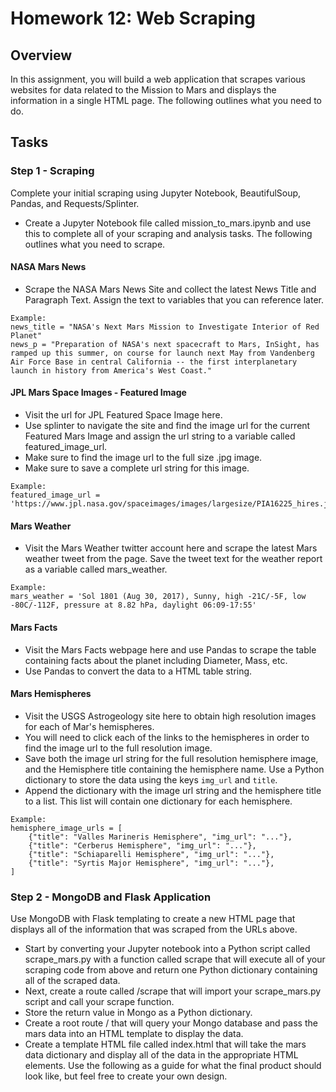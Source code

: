 # Homework 12: Web Scraping

## Overview

In this assignment, you will build a web application that scrapes various websites for data related to the Mission to Mars and displays the information in a single HTML page. The following outlines what you need to do.

## Tasks

### Step 1 - Scraping

Complete your initial scraping using Jupyter Notebook, BeautifulSoup, Pandas, and Requests/Splinter.

- Create a Jupyter Notebook file called mission_to_mars.ipynb and use this to complete all of your scraping and analysis tasks. The following outlines what you need to scrape.


#### NASA Mars News

- Scrape the NASA Mars News Site and collect the latest News Title and Paragraph Text. Assign the text to variables that you can reference later.

```
Example:
news_title = "NASA's Next Mars Mission to Investigate Interior of Red Planet"
news_p = "Preparation of NASA's next spacecraft to Mars, InSight, has ramped up this summer, on course for launch next May from Vandenberg Air Force Base in central California -- the first interplanetary launch in history from America's West Coast."
```

#### JPL Mars Space Images - Featured Image

- Visit the url for JPL Featured Space Image here.
- Use splinter to navigate the site and find the image url for the current Featured Mars Image and assign the url string to a variable called featured_image_url.
- Make sure to find the image url to the full size .jpg image.
- Make sure to save a complete url string for this image.

```
Example:
featured_image_url = 'https://www.jpl.nasa.gov/spaceimages/images/largesize/PIA16225_hires.jpg'
```

#### Mars Weather

- Visit the Mars Weather twitter account here and scrape the latest Mars weather tweet from the page. Save the tweet text for the weather report as a variable called mars_weather.
```
Example:
mars_weather = 'Sol 1801 (Aug 30, 2017), Sunny, high -21C/-5F, low -80C/-112F, pressure at 8.82 hPa, daylight 06:09-17:55'
```

#### Mars Facts

- Visit the Mars Facts webpage here and use Pandas to scrape the table containing facts about the planet including Diameter, Mass, etc.
- Use Pandas to convert the data to a HTML table string.

#### Mars Hemispheres

- Visit the USGS Astrogeology site here to obtain high resolution images for each of Mar's hemispheres.
- You will need to click each of the links to the hemispheres in order to find the image url to the full resolution image.
- Save both the image url string for the full resolution hemisphere image, and the Hemisphere title containing the hemisphere name. Use a Python dictionary to store the data using the keys ```img_url``` and ```title```.
- Append the dictionary with the image url string and the hemisphere title to a list. This list will contain one dictionary for each hemisphere.
```
Example:
hemisphere_image_urls = [
    {"title": "Valles Marineris Hemisphere", "img_url": "..."},
    {"title": "Cerberus Hemisphere", "img_url": "..."},
    {"title": "Schiaparelli Hemisphere", "img_url": "..."},
    {"title": "Syrtis Major Hemisphere", "img_url": "..."},
]
```

### Step 2 - MongoDB and Flask Application

Use MongoDB with Flask templating to create a new HTML page that displays all of the information that was scraped from the URLs above.

- Start by converting your Jupyter notebook into a Python script called scrape_mars.py with a function called scrape that will execute all of your scraping code from above and return one Python dictionary containing all of the scraped data.
- Next, create a route called /scrape that will import your scrape_mars.py script and call your scrape function.
- Store the return value in Mongo as a Python dictionary.
- Create a root route / that will query your Mongo database and pass the mars data into an HTML template to display the data.
- Create a template HTML file called index.html that will take the mars data dictionary and display all of the data in the appropriate HTML elements. Use the following as a guide for what the final product should look like, but feel free to create your own design.
